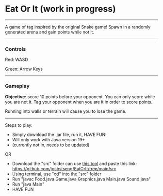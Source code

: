 # Eat Or It (work in progress)

---
A game of tag inspired by the original Snake game! Spawn in a randomly generated arena and gain points while not it.

---

### Controls
Red: WASD

Green: Arrow Keys

---
### Gameplay
**Objective:** score 10 points before your opponent. You can only score while you are not it. Tag your opponent when you are it in order to score points.

Running into walls or terrain will cause you to lose the game.

---
Steps to play:
- Simply download the .jar file, run it, HAVE FUN!
- Will only work with Java version 19+
- (currently not in, needs to be updated)

OR

- Download the "src" folder can use [this tool](https://download-directory.github.io/) and paste this link: https://github.com/joshstseng/EatOrIt/tree/main/src
- Using terminal, use "cd" into the "src" folder
- Run "javac Food.java Game.java Graphics.java Main.java Sound.java"
- Run "java Main"
- HAVE FUN
